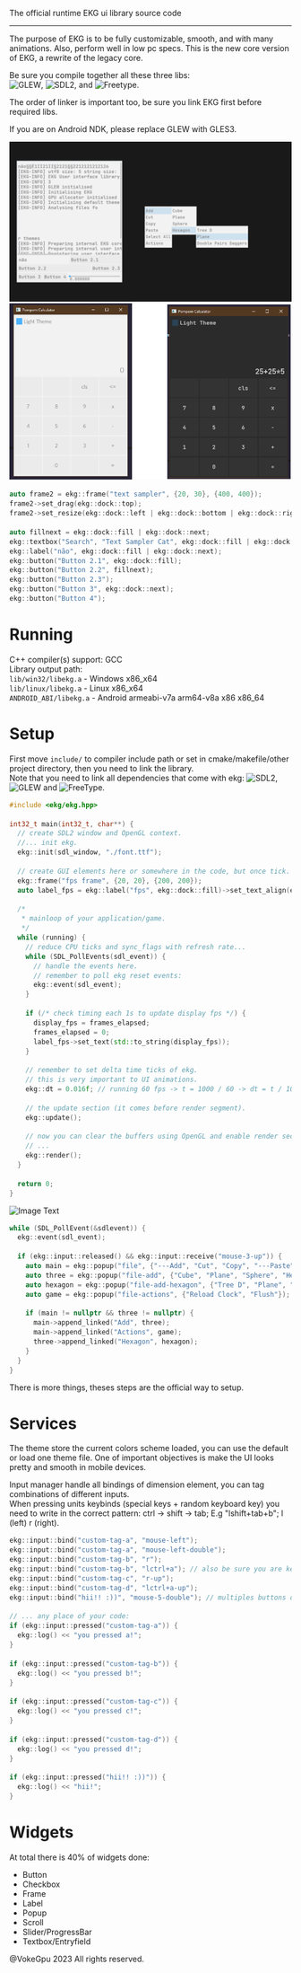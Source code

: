 The official runtime EKG ui library source code

---

The purpose of EKG is to be fully customizable, smooth, and with many animations. Also, perform well in low pc specs. This is the new core version of EKG, a rewrite of the legacy core. 

Be sure you compile together all these three libs:  
![GLEW](https://glew.sourceforge.net/), ![SDL2](https://www.libsdl.org/), and ![Freetype](https://freetype.org/).

The order of linker is important too, be sure you link EKG first before required libs.

If you are on Android NDK, please replace GLEW with GLES3.

![Image Text](/splash/splash-shocase-3.0-light-theme.png?raw=true)
![Calc](/splash/splash-calc-showcase.png?raw=true)

```c++
auto frame2 = ekg::frame("text sampler", {20, 30}, {400, 400});
frame2->set_drag(ekg::dock::top);
frame2->set_resize(ekg::dock::left | ekg::dock::bottom | ekg::dock::right);

auto fillnext = ekg::dock::fill | ekg::dock::next;
ekg::textbox("Search", "Text Sampler Cat", ekg::dock::fill | ekg::dock::next)->set_scaled_height(3);
ekg::label("não", ekg::dock::fill | ekg::dock::next);
ekg::button("Button 2.1", ekg::dock::fill);
ekg::button("Button 2.2", fillnext);
ekg::button("Button 2.3");
ekg::button("Button 3", ekg::dock::next);
ekg::button("Button 4");
```

# Running

C++ compiler(s) support: GCC  
Library output path:   
`lib/win32/libekg.a` - Windows x86_x64  
`lib/linux/libekg.a` - Linux x86_x64  
`ANDROID_ABI/libekg.a` - Android armeabi-v7a arm64-v8a x86 x86_64  

# Setup

First move `include/` to compiler include path or set in cmake/makefile/other project directory, then you need to link the library.  
Note that you need to link all dependencies that come with ekg: ![SDL2](https://www.libsdl.org/), ![GLEW](https://glew.sourceforge.net/) and ![FreeType](http://freetype.org/).

```c++
#include <ekg/ekg.hpp>

int32_t main(int32_t, char**) {
  // create SDL2 window and OpenGL context.
  //... init ekg.
  ekg::init(sdl_window, "./font.ttf");
  
  // create GUI elements here or somewhere in the code, but once tick.
  ekg::frame("fps frame", {20, 20}, {200, 200});
  auto label_fps = ekg::label("fps", ekg::dock::fill)->set_text_align(ekg::dock::center);
  
  /*
   * mainloop of your application/game.
   */
  while (running) {
    // reduce CPU ticks and sync_flags with refresh rate...
    while (SDL_PollEvents(sdl_event)) {
      // handle the events here.
      // remember to poll ekg reset events:
      ekg::event(sdl_event);
    }
    
    if (/* check timing each 1s to update display fps */) {
      display_fps = frames_elapsed;
      frames_elapsed = 0;
      label_fps->set_text(std::to_string(display_fps));
    }
    
    // remember to set delta time ticks of ekg.
    // this is very important to UI animations. 
    ekg::dt = 0.016f; // running 60 fps -> t = 1000 / 60 -> dt = t / 100;
    
    // the update section (it comes before render segment).
    ekg::update();
    
    // now you can clear the buffers using OpenGL and enable render section of ekg.
    // ...
    ekg::render();
  }
  
  return 0;
}
```

![Image Text](https://github.com/vokegpu/ekg-ui-library/blob/version-core/splash/ekg-2-showcase-popup.png?raw=true)

```cpp
while (SDL_PollEvent(&sdlevent)) {
  ekg::event(sdl_event);

  if (ekg::input::released() && ekg::input::receive("mouse-3-up")) {
    auto main = ekg::popup("file", {"---Add", "Cut", "Copy", "---Paste", "---Select All", "Actions"});
    auto three = ekg::popup("file-add", {"Cube", "Plane", "Sphere", "Hexagon", "Hexagon"});
    auto hexagon = ekg::popup("file-add-hexagon", {"Tree D", "Plane", "Double Pairs Daggers"});
    auto game = ekg::popup("file-actions", {"Reload Clock", "Flush"});
  
    if (main != nullptr && three != nullptr) {
      main->append_linked("Add", three);
      main->append_linked("Actions", game);
      three->append_linked("Hexagon", hexagon);
    }
  }
}
```

There is more things, theses steps are the official way to setup.

# Services

The theme store the current colors scheme loaded, you can use the default or load one theme file. One of important objectives is make the UI looks pretty and smooth in mobile devices.

Input manager handle all bindings of dimension element, you can tag combinations of different inputs.  
When pressing units keybinds (special keys + random keyboard key) you need to write in the correct pattern: ctrl -> shift -> tab; E.g "lshift+tab+b"; l (left) r (right).  
```c++
ekg::input::bind("custom-tag-a", "mouse-left");
ekg::input::bind("custom-tag-a", "mouse-left-double");
ekg::input::bind("custom-tag-b", "r");
ekg::input::bind("custom-tag-b", "lctrl+a"); // also be sure you are keybinding in correct pattern.
ekg::input::bind("custom-tag-c", "r-up");
ekg::input::bind("custom-tag-d", "lctrl+a-up");
ekg::input::bind("hii!! :))", "mouse-5-double"); // multiples buttons of mouse.

// ... any place of your code:
if (ekg::input::pressed("custom-tag-a")) {
  ekg::log() << "you pressed a!";
}

if (ekg::input::pressed("custom-tag-b")) {
  ekg::log() << "you pressed b!";
}

if (ekg::input::pressed("custom-tag-c")) {
  ekg::log() << "you pressed c!";
}

if (ekg::input::pressed("custom-tag-d")) {
  ekg::log() << "you pressed d!";
}

if (ekg::input::pressed("hii!! :))")) {
  ekg::log() << "hii!";
}
```

# Widgets

At total there is 40% of widgets done:
- Button
- Checkbox
- Frame
- Label
- Popup
- Scroll
- Slider/ProgressBar
- Textbox/Entryfield

@VokeGpu 2023 All rights reserved.
